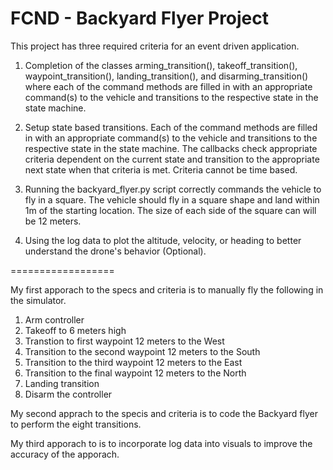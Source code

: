# FCND - Backyard Flyer Project
This project has three required criteria for an event driven application. 

1. Completion of the classes arming_transition(), takeoff_transition(), waypoint_transition(), landing_transition(), and disarming_transition() where each of the command methods are filled in with an appropriate command(s) to the vehicle and transitions to the respective state in the state machine.

2. Setup state based transitions. Each of the command methods are filled in with an appropriate command(s) to the vehicle and transitions to the respective state in the state machine.  The callbacks check appropriate criteria dependent on the current state and transition to the appropriate next state when that criteria is met. Criteria cannot be time based.

3. Running the backyard_flyer.py script correctly commands the vehicle to fly in a square. The vehicle should fly in a square shape and land within 1m of the starting location. The size of each side of the square can will be 12 meters.

4. Using the log data to plot the altitude, velocity, or heading to better understand the drone's behavior (Optional). 

==================

My first apporach to the specs and criteria is to manually fly the following in the simulator. 

1. Arm controller
2. Takeoff to 6 meters high
3. Transtion to first waypoint 12 meters to the West
4. Transition to the second waypoint 12 meters to the South
5. Transition to the third waypoint 12 meters to the East
6. Transition to the final waypoint 12 meters to the North
7. Landing transition 
8. Disarm the controller

My second apprach to the specis and criteria is to code the Backyard flyer to perform the eight transitions.  

My third apporach to is to incorporate log data into visuals to improve the accuracy of the apporach.  


```






